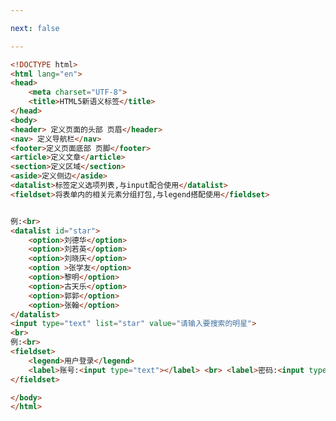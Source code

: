 ```yaml
---

next: false

---
```




<BlogInfo id="154" title="31.html新语义标签" author="白日梦想猿" pv=0 read_times=0 pre_cost_time="0分41秒" category="html5学习" tag_list="['html5学习']" create_time="2020.07.15 16:36:19" update_time="2020.07.15 16:54:11" />

```html
<!DOCTYPE html>
<html lang="en">
<head>
    <meta charset="UTF-8">
    <title>HTML5新语义标签</title>
</head>
<body>
<header> 定义页面的头部 页眉</header>
<nav> 定义导航栏</nav>
<footer>定义页面底部 页脚</footer>
<article>定义文章</article>
<section>定义区域</section>
<aside>定义侧边</aside>
<datalist>标签定义选项列表,与input配合使用</datalist>
<fieldset>将表单内的相关元素分组打包,与legend搭配使用</fieldset>


例:<br>
<datalist id="star">
    <option>刘德华</option>
    <option>刘若英</option>
    <option>刘晓庆</option>
    <option >张学友</option>
    <option>黎明</option>
    <option>古天乐</option>
    <option>郭郭</option>
    <option>张翰</option>
</datalist>
<input type="text" list="star" value="请输入要搜索的明星">
<br>
例:<br>
<fieldset>
    <legend>用户登录</legend>
    <label>账号:<input type="text"></label> <br> <label>密码:<input type="password"></label> <br><input type="submit" value="登录">
</fieldset>

</body>
</html>
```



<ActionBox />
